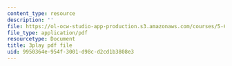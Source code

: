 ```yaml
---
content_type: resource
description: ''
file: https://ol-ocw-studio-app-production.s3.amazonaws.com/courses/5-61-physical-chemistry-fall-2017/9950364e954f3001d98cd2cd1b3808e3_YKfoSx16mXk.pdf
file_type: application/pdf
resourcetype: Document
title: 3play pdf file
uid: 9950364e-954f-3001-d98c-d2cd1b3808e3
---
```

